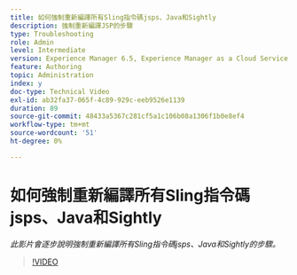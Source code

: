 ```yaml
---
title: 如何強制重新編譯所有Sling指令碼jsps、Java和Sightly
description: 強制重新編譯JSP的步驟
type: Troubleshooting
role: Admin
level: Intermediate
version: Experience Manager 6.5, Experience Manager as a Cloud Service
feature: Authoring
topic: Administration
index: y
doc-type: Technical Video
exl-id: ab32fa37-065f-4c89-929c-eeb9526e1139
duration: 89
source-git-commit: 48433a5367c281cf5a1c106b08a1306f1b0e8ef4
workflow-type: tm+mt
source-wordcount: '51'
ht-degree: 0%

---
```


# 如何強制重新編譯所有Sling指令碼jsps、Java和Sightly

*此影片會逐步說明強制重新編譯所有Sling指令碼jsps、Java和Sightly的步驟。*

>[!VIDEO](https://video.tv.adobe.com/v/335464?quality=12&learn=on)
